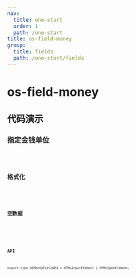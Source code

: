```yaml
---
nav:
  title: one-start
  order: 1
  path: /one-start
title: os-field-money
group:
  title: fields
  path: /one-start/fields
---
```


# os-field-money

## 代码演示

### 指定金钱单位

<code src="../demos/field-money/unit.tsx" />

### 格式化

<code src="../demos/field-money/format.tsx" />

### 空数据

<code src="../demos/field-money/empty.tsx" />

<API exports='["Settings"]' src="../components/fields/digit.tsx"></API>

### API

`export type OSMoneyFieldAPI = HTMLInputElement | HTMLSpanElement;`
